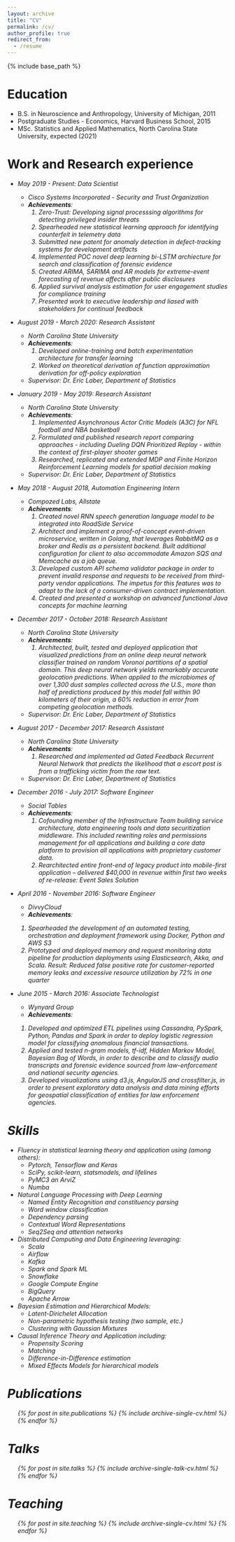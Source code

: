 ```yaml
---
layout: archive
title: "CV"
permalink: /cv/
author_profile: true
redirect_from:
  - /resume
---
```


{% include base_path %}

Education
======
* B.S. in Neuroscience and Anthropology, University of Michigan, 2011
* Postgraduate Studies - Economics, Harvard Business School, 2015
* MSc. Statistics and Applied Mathematics, North Carolina State University, expected (2021)

Work and Research experience
======
* <em>May 2019 - Present: Data Scientist<em>
  * Cisco Systems Incorporated - Security and Trust Organization
  * ***Achievements***:
    1. Zero-Trust: Developing signal processsing algorithms for detecting privileged insider threats 
    2. Spearheaded new statistical learning approach for identifying counterfeit in telemetry data
    3. Submitted new patent for anomaly detection in defect-tracking systems for development artifacts
    4. Implemented POC novel deep learning bi-LSTM archiecture for search and classification of forensic evidence
    5. Created ARIMA, SARIMA and AR models for extreme-event forecasting of revenue affects after public disclosures
    6. Applied survival analysis estimation for user engagement studies for compliance training
    7. Presented work to executive leadership and liased with stakeholders for continual feedback
  <!-- * Supervisor: Mr. Joe Gipson and Mr. Jeff Schutt -->

* <em>August 2019 - March 2020: Research Assistant<em>
  * North Carolina State University
  * ***Achievements***:
    1. Developed online-training and batch experimentation architecture for transfer learning
    2. Worked on theoretical derivation of function approximation derivation for off-policy exploration
  * Supervisor: Dr. Eric Laber, Department of Statistics

* <em>January 2019 - May 2019: Research Assistant<em>
  * North Carolina State University
  * ***Achievements***:
    1. Implemented Asynchronous Actor Critic Models (A3C) for NFL football and NBA basketball
    2. Formulated and published research report comparing approaches - including Dueling DQN Prioritized Replay - within the context of first-player shooter games
    3. Researched, replicated and extended MDP and Finite Horizon Reinforcement Learning models for spatial decision making
  * Supervisor: Dr. Eric Laber, Department of Statistics

* <em>May 2018 - August 2018, Automation Engineering Intern<em>
  * Compozed Labs, Allstate
  * ***Achievements***:
    1. Created novel RNN speech generation language model to be integrated into RoadSide Service
    2. Architect and implement a proof-of-concept event-driven microservice, written in Golang, that leverages RabbitMQ as a broker and Redis as a persistent backend. Built additional configuration for client to also accommodate Amazon SQS and Memcache as a job queue. 
    3. Developed custom API schema validator package in order to prevent invalid response and requests to be received from third-party vendor applications. The impetus for this features was to adapt to the lack of a consumer-driven contract implementation.
    4. Created and presented a workshop on advanced functional Java concepts for machine learning
  <!-- * Supervisor: Ms. Julie Clayton     -->

* <em>December 2017 - October 2018: Research Assistant<em>
  * North Carolina State University
  * ***Achievements***:
    1. Architected, built, tested and deployed application that visualized predictions from an online deep neural network classifier trained on random Voronoi partitions of a spatial domain. This deep neural network yields remarkably accurate geolocation predictions. When applied to the microbiomes of over 1,300 dust samples collected across the U.S., more than half of predictions produced by this model fall within 90 kilometers of their origin, a 60% reduction in error from competing geolocation methods.
  * Supervisor: Dr. Eric Laber, Department of Statistics    


* <em>August 2017 - December 2017: Research Assistant<em>
  * North Carolina State University
  * ***Achievements***:
    1. Researched and implemented ad Gated Feedback Recurrent Neural Network that predicts the likelihood that a escort post is from a trafficking victim from the raw text.
  * Supervisor: Dr. Eric Laber, Department of Statistics


* <em>December 2016 - July 2017: Software Engineer<em>
  * Social Tables
  * ***Achievements***:
    1. Cofounding member of the Infrastructure Team building service architecture, data engineering tools and data securitization middleware. This included rewriting roles and permissions management for all applications and building a core data platform to provision all applications with proprietary customer data.
    2. Rearchitected entire front-end of legacy product into mobile-first application – delivered $40,000 in revenue within first two weeks of re-release: Event Sales Solution
  <!-- * Supervisor: Mr. Hunter Powers -->

* <em>April 2016 - November 2016: Software Engineer<em>
  * DivvyCloud
  * ***Achievements***:
  1. Spearheaded the development of an automated testing, orchestration and deployment framework using Docker, Python and AWS S3
  2. Prototyped and deployed memory and request monitoring data pipeline for production deployments using Elasticsearch, Akka, and Scala. Result: Reduced false positive rate for customer-reported memory leaks and excessive resource utilization by 72% in one quarter
  <!-- * Supervisor: Mr. Chris Deramus -->

* <em>June 2015 - March 2016: Associate Technologist<em>
  * Wynyard Group
  * ***Achievements***:
  1. Developed and optimized ETL pipelines using Cassandra, PySpark,
  Python, Pandas and Spark in order to deploy logistic regression
  model for classifying anomalous financial transactions.
  2. Applied and tested n-gram models, tf-idf, Hidden Markov Model,
  Bayesian Bag of Words, in order to describe and to classify audio transcripts and forensic evidence sourced from law-enforcement and national security agencies.
  3. Developed visualizations using d3.js, AngularJS and crossfilter.js, in order to present exploratory data analysis and data mining efforts for geospatial classification of entities for law enforcement agencies.  

Skills
======
* Fluency in statistical learning theory and application using (among others):
  * Pytorch, Tensorflow and Keras
  * SciPy, scikit-learn, statsmodels, and lifelines
  * PyMC3 an ArviZ
  * Numba
* Natural Language Processing with Deep Learning
  * Named Entity Recognition and constituency parsing
  * Word window classification 
  * Dependency parsing
  * Contextual Word Representations
  * Seq2Seq and attention networks  
* Distributed Computing and Data Engineering leveraging:
  * Scala
  * Airflow
  * Kafka
  * Spark and Spark ML
  * Snowflake
  * Google Compute Engine
  * BigQuery
  * Apache Arrow
* Bayesian Estimation and Hierarchical Models:
  * Latent-Dirichelet Allocation
  * Non-parametric hypothesis testing (two sample, etc.)
  * Clustering with Gaussian Mixtures  
* Causal Inference Theory and Application including:
  * Propensity Scoring
  * Matching
  * Difference-in-Difference estimation
  * Mixed Effects Models for hierarchical models


Publications
======
  <ul>{% for post in site.publications %}
    {% include archive-single-cv.html %}
  {% endfor %}</ul>
  
Talks
======
  <ul>{% for post in site.talks %}
    {% include archive-single-talk-cv.html %}
  {% endfor %}</ul>
  
Teaching
======
  <ul>{% for post in site.teaching %}
    {% include archive-single-cv.html %}
  {% endfor %}</ul>
  
<!-- Service and leadership
======
*  -->
